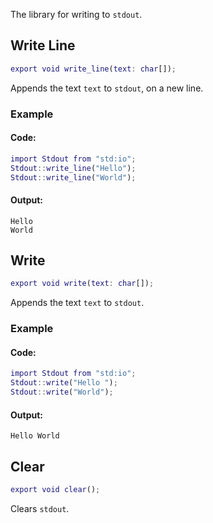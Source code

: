 The library for writing to `stdout`.

## Write Line
```m
export void write_line(text: char[]);
```

Appends the text `text` to `stdout`, on a new line.

### Example

#### Code:
```m
import Stdout from "std:io";
Stdout::write_line("Hello");
Stdout::write_line("World");
```

#### Output:
```console
Hello
World
```


## Write

```m
export void write(text: char[]);
```

Appends the text `text` to `stdout`.

### Example

#### Code:
```m
import Stdout from "std:io";
Stdout::write("Hello ");
Stdout::write("World");
```

#### Output:
```console
Hello World
```

## Clear

```m
export void clear();
```

Clears `stdout`.
